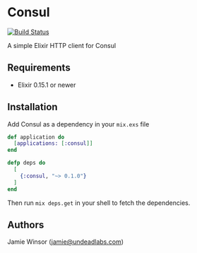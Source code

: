 # Consul

[![Build Status](https://travis-ci.org/undeadlabs/consul-ex.png?branch=master)](https://travis-ci.org/undeadlabs/consul-ex)

A simple Elixir HTTP client for Consul

## Requirements

* Elixir 0.15.1 or newer

## Installation

Add Consul as a dependency in your `mix.exs` file

```elixir
def application do
  [applications: [:consul]]
end

defp deps do
  [
    {:consul, "~> 0.1.0"}
  ]
end
```

Then run `mix deps.get` in your shell to fetch the dependencies.

## Authors

Jamie Winsor (<jamie@undeadlabs.com>)

